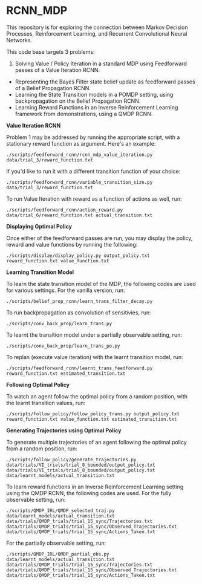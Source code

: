 # RCNN_MDP

This repository is for exploring the connection between Markov Decision Processes, Reinforcement Learning, and Recurrent Convolutional Neural Networks. 

This code base targets 3 problems: 

1. Solving Value / Policy Iteration in a standard MDP using Feedforward passes of a Value Iteration RCNN. 
- Representing the Bayes Filter state belief update as feedforward passes of a Belief Propagation RCNN. 
- Learning the State Transition models in a POMDP setting, using backpropagation on the Belief Propagation RCNN. 
- Learning Reward Functions in an Inverse Reinforcement Learning framework from demonstrations, using a QMDP RCNN. 

**Value Iteration RCNN**

Problem 1 may be addressed by running the appropriate script, with a stationary reward function as argument. Here's an example: 

`./scripts/feedforward_rcnn/rcnn_mdp_value_iteration.py data/trial_3/reward_function.txt`

If you'd like to run it with a different transition function of your choice: 

`./scripts/feedforward_rcnn/variable_transition_size.py data/trial_3/reward_function.txt`

To run Value Iteration with reward as a function of actions as well, run: 

`./scripts/feedforward_rcnn/action_reward.py data/trial_6/reward_function.txt actual_transition.txt`

**Displaying Optimal Policy**

Once either of the feedforward passes are run, you may display the policy, reward and value functions by running the following:

`./scripts/display/display_policy.py output_policy.txt reward_function.txt value_function.txt`

**Learning Transition Model**

To learn the state transition model of the MDP, the following codes are used for various settings. 
For the vanilla version, run: 

`./scripts/belief_prop_rcnn/learn_trans_filter_decay.py`

To run backpropagation as convolution of sensitivies, run: 

`./scripts/conv_back_prop/learn_trans.py`

To learnt the transition model under a partially observable setting, run: 

`./scripts/conv_back_prop/learn_trans_po.py`

To replan (execute value iteration) with the learnt transition model, run: 

`./scripts/feedforward_rcnn/learnt_trans_feedforward.py reward_function.txt estimated_transition.txt`

**Following Optimal Policy**

To watch an agent follow the optimal policy from a random position, with the learnt transition values, run: 

`./scripts/follow_policy/follow_policy_trans.py output_policy.txt reward_function.txt value_function.txt estimated_transition.txt`

**Generating Trajectories using Optimal Policy**

To generate multiple trajectories of an agent following the optimal policy from a random position, run: 

`./scripts/follow_policy/generate_trajectories.py data/trials/VI_trials/trial_8_bounded/output_policy.txt data/trials/VI_trials/trial_8_bounded/output_policy.txt data/learnt_models/actual_transition.txt`

To learn reward functions in an Inverse Reinforcement Learning setting using the QMDP RCNN, the following codes are used. 
For the fully observable setting, run: 

`./scripts/QMDP_IRL/QMDP_selected_traj.py data/learnt_models/actual_transition.txt data/trials/QMDP_trials/trial_15_sync/Trajectories.txt data/trials/QMDP_trials/trial_15_sync/Observed_Trajectories.txt data/trials/QMDP_trials/trial_15_sync/Actions_Taken.txt`

For the partially observable setting, run: 

`./scripts/QMDP_IRL/QMDP_partial_obs.py data/learnt_models/actual_transition.txt data/trials/QMDP_trials/trial_15_sync/Trajectories.txt data/trials/QMDP_trials/trial_15_sync/Observed_Trajectories.txt data/trials/QMDP_trials/trial_15_sync/Actions_Taken.txt`
